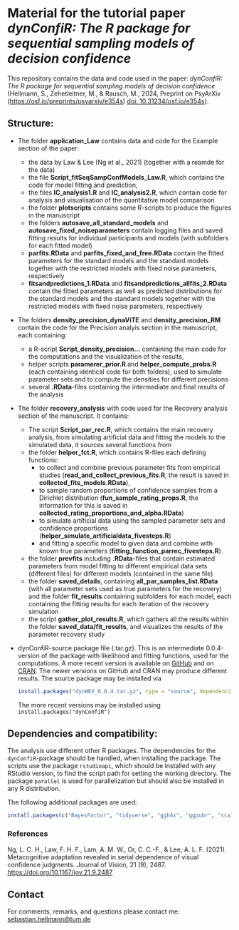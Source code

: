 
# Material for the tutorial paper *dynConfiR: The R package for sequential sampling models of decision confidence*

This repository contains the data and code used in the paper: *dynConfiR: The R package for sequential sampling models of decision confidence* (Hellmann, S., Zehetleitner, M., & Rausch, M., 2024, Preprint on PsyArXiv (<https://osf.io/preprints/psyarxiv/e354s>) [doi: 10.31234/osf.io/e354s](https://doi.org/10.31234/osf.io/e354s)).

## Structure:

-   The folder **application_Law** contains data and code for the Example section of the paper:

    -   the data by Law & Lee (Ng et al., 2021) (together with a reamde for the data)
    -   the file **Script_fitSeqSampConfModels_Law.R**, which contains the code for model fitting and prediction,
    -   the files **IC_analysis1.R** and **IC_analysis2.R**, which contain code for analysis and visualisation of the quantitative model comparison
    -   the folder **plotscripts** contains some R-scripts to produce the figures in the manuscript
    -   the folders **autosave_all_standard_models** and **autosave_fixed_noiseparameters** contain logging files and saved fitting results for individual participants and models (with subfolders for each fitted model)
    -   **parfits.RData** and **parfits_fixed_and_free.RData** contain the fitted parameters for the standard models and the standard models together with the restricted models with fixed noise parameters, respectively
    -   **fitsandpredictions_1.RData** and **fitsandpredictions_allfits_2.RData** contain the fitted parameters as well as predicted distributions for the standard models and the standard models together with the restricted models with fixed noise parameters, respectively

-   The folders **density_precision_dynaViTE** and **density_precision_RM** contain the code for the Precision analyis section in the manuscript, each containing:

    -   a R-script **Script_density_precision...** containing the main code for the computations and the visualization of the results,
    -   helper scripts **paramerer_prior.R** and **helper_compute_probs.R** (each containing identical code for both folders), used to simulate parameter sets and to compute the densities for different precisions
    -   several **.RData**-files containing the intermediate and final results of the analysis

-   The folder **recovery_analysis** with code used for the Recovery analysis section of the manuscript. It contains:

    -   The script **Script_par_rec.R**, which contains the main recovery analysis, from simulating artificial data and fitting the models to the simulated data, it sources several functions from
    -   the folder **helper_fct.R**, which contains R-files each defining functions:
        -   to collect and combine previous parameter fits from empirical studies (**read_and_collect_previous_fits.R**, the result is saved in **collected_fits_models.RData**),
        -   to sample random proportions of confidence samples from a Dirichlet distribution (**fun_sample_rating_props.R**, the information for this is saved in **collected_rating_proportions_and_alpha.RData**)
        -   to simulate artificial data using the sampled parameter sets and confidence proportions (**helper_simulate_artificialdata_fivesteps.R**)
        -   and fitting a specific model to given data and combine with known true parameters (**fitting_function_parrec_fivesteps.R**)
    -   the folder **prevfits** including **.RData**-files that contain estimated parameters from model fitting to different empirical data sets (different files) for different models (contained in the same file)
    -   the folder **saved_details**, containing **all_par_samples_list.RData** (with all parameter sets used as true parameters for the recovery) and the folder **fit_results** containing subfolders for each model, each containing the fitting results for each iteration of the recovery simulation
    -   the script **gather_plot_results.R**, which gathers all the results within the folder **saved_data/fit_results**, and visualizes the results of the parameter recovery study

-   dynConfiR-source package file (.tar.gz). This is an intermediate 0.0.4-version of the package with likelihood and fitting functions, used for the computations. A more recent version is available on [GitHub](https://github.com/SeHellmann/dynConfiR) and on [CRAN](https://cran.r-project.org/web/packages/dynConfiR/index.html). The newer versions on GitHub and CRAN may produce different results. The source package may be installed via

    ``` R
    install.packages("dynWEV_0.0.4.tar.gz", type = "source", dependencies=TRUE,repos="http://a.cran.mirror") 
    ```
    The more recent versions may be installed using `install.packages("dynConfiR")`


## Dependencies and compatibility:
The analysis use different other R packages. The dependencies for the `dynConfiR`-package should be handled, when installing the package. The scripts use the package `rstudioapi`, which should be installed with any RStudio version, to find the script path for setting the working directory. The package `parallel` is used for parallelization but should also be installed in any R distribution. 

The following additional packages are used:
``` R         
install.packages(c("BayesFactor", "tidyverse", "ggh4x", "ggpubr", "scales"))
```

### References

Ng, L. C. H., Law, F. H. F., Lam, A. M. W., Or, C. C.-F., & Lee, A. L. F. (2021). Metacognitive adaptation revealed in serial dependence of visual confidence judgments. Journal of Vision, 21 (9), 2487. https://doi.org/10.1167/jov.21.9.2487 

## Contact

For comments, remarks, and questions please contact me: [sebastian.hellmann\@tum.de](mailto:sebastian.hellmann@tum.de)
